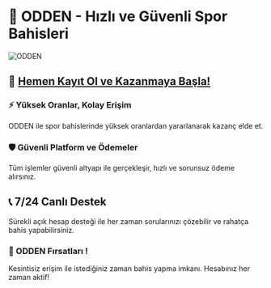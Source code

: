 <!-- SEO Meta Tag -->
<meta name="description" content="ODDEN ile spor bahislerinde yüksek kazanç fırsatları! Kolay kayıt, güvenli ödeme, 7/24 destek ve kesintisiz erişim için hemen kaydol.">

# 🎯 ODDEN - Hızlı ve Güvenli Spor Bahisleri

![ODDEN](https://resmim.net/cdn/2025/07/21/XjyGP6.jpg)

## 🔗 [Hemen Kayıt Ol ve Kazanmaya Başla!](https://affodden.com/?modal=register&ref=needseo)

### ⚡ Yüksek Oranlar, Kolay Erişim

ODDEN ile spor bahislerinde yüksek oranlardan yararlanarak kazanç elde et.

### 🛡️ Güvenli Platform ve Ödemeler

Tüm işlemler güvenli altyapı ile gerçekleşir, hızlı ve sorunsuz ödeme alırsınız.

## 📞 7/24 Canlı Destek

Sürekli açık hesap desteği ile her zaman sorularınızı çözebilir ve rahatça bahis yapabilirsiniz.

### 🎯 ODDEN Fırsatları !

Kesintisiz erişim ile istediğiniz zaman bahis yapma imkanı. Hesabınız her zaman aktif!
